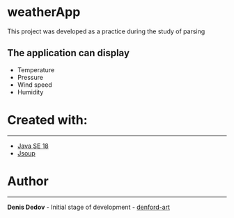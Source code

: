 # weatherApp

This project was developed as a practice during the study of parsing

## The application can display

- Temperature
- Pressure
- Wind speed
- Humidity

# Created with:
---
- [Java SE 18](https://openjdk.java.net/projects/jdk/18/ "JDK website")
- [Jsoup](https://jsoup.org/ "Jsoup website")

# Author
- - - 
__Denis Dedov__ - Initial stage of development - [denford-art](https://github.com/denford-art)
